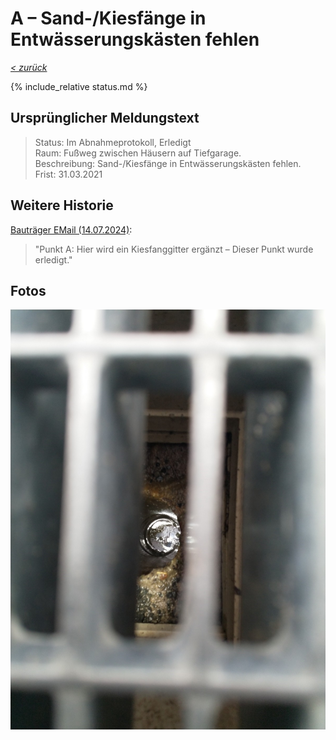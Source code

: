 # A &ndash; Sand-/Kiesfänge in Entwässerungskästen fehlen

_[&lt; zurück](../../index.md)_

{% include_relative status.md %}

## Ursprünglicher Meldungstext

> Status: Im Abnahmeprotokoll, Erledigt\
> Raum: Fußweg zwischen Häusern auf Tiefgarage.\
> Beschreibung: Sand-/Kiesfänge in Entwässerungskästen fehlen.\
> Frist: 31.03.2021

## Weitere Historie

[Bauträger EMail (14.07.2024)]: 

> "Punkt A: Hier wird ein Kiesfanggitter ergänzt – Dieser Punkt wurde erledigt."

## Fotos

![](Meldung.jpg)

[Bauträger EMail (14.07.2024)]: https://drive.google.com/file/d/19hDpQ9SWxaemkfX0wXpxzCk9p0P5WIK4/view?usp=drive_link
